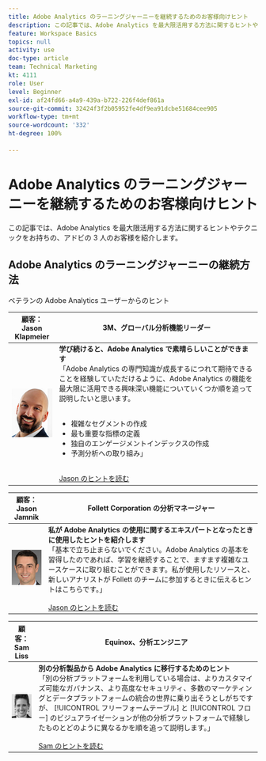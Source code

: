 ```yaml
---
title: Adobe Analytics のラーニングジャーニーを継続するためのお客様向けヒント
description: この記事では、Adobe Analytics を最大限活用する方法に関するヒントやテクニックをお持ちの、アドビの 3 人のお客様を紹介します。
feature: Workspace Basics
topics: null
activity: use
doc-type: article
team: Technical Marketing
kt: 4111
role: User
level: Beginner
exl-id: af24fd66-a4a9-439a-b722-226f4def861a
source-git-commit: 32424f3f2b05952fe4df9ea91dcbe51684cee905
workflow-type: tm+mt
source-wordcount: '332'
ht-degree: 100%

---
```


# Adobe Analytics のラーニングジャーニーを継続するためのお客様向けヒント

この記事では、Adobe Analytics を最大限活用する方法に関するヒントやテクニックをお持ちの、アドビの 3 人のお客様を紹介します。

## Adobe Analytics のラーニングジャーニーの継続方法

ベテランの Adobe Analytics ユーザーからのヒント

| 顧客：<br>Jason Klapmeier | 3M、グローバル分析機能リーダー |
|------------|------------|
| ![Jason Klapmeier](assets/jasonklapmeier.jpg) | **学び続けると、Adobe Analytics で素晴らしいことができます** <br>「Adobe Analytics の専門知識が成長するにつれて期待できることを経験していただけるように、Adobe Analytics の機能を最大限に活用できる興味深い機能についていくつか順を追って説明したいと思います。<br><br><ul><li>複雑なセグメントの作成</li><li>最も重要な指標の定義</li><li>独自のエンゲージメントインデックスの作成</li><li>予測分析への取り組み」</li></ul><br>[Jason のヒントを読む](https://experienceleaguecommunities.adobe.com/t5/adobe-analytics-discussions/incredible-things-you-can-do-in-adobe-analytics/td-p/354333?profile.language=ja) |

| 顧客：<br>Jason Jamnik | Follett Corporation の分析マネージャー |
|------------|------------|
| ![Jason Klapmeier](assets/jasonjamnik.jpg) | **私が Adobe Analytics の使用に関するエキスパートとなったときに使用したヒントを紹介します** <br>「基本で立ち止まらないでください。Adobe Analytics の基本を習得したのであれば、学習を継続することで、ますます複雑なユースケースに取り組むことができます。私が使用したリソースと、新しいアナリストが Follett のチームに参加するときに伝えるヒントはこちらです。」<br><br>[Jason のヒントを読む](https://experienceleaguecommunities.adobe.com/t5/adobe-analytics-discussions/here-are-the-resources-i-used-to-become-an-expert-at-using-adobe/m-p/354226?profile.language=ja) |

| 顧客：<br>Sam Liss | Equinox、分析エンジニア |
|------------|------------|
| ![Sam Liss](assets/samliss.jpg) | **別の分析製品から Adobe Analytics に移行するためのヒント** <br> 「別の分析プラットフォームを利用している場合は、よりカスタマイズ可能なガバナンス、より高度なセキュリティ、多数のマーケティングとデータプラットフォームの統合の世界に乗り出そうとしがちですが、 [!UICONTROL フリーフォームテーブル] と [!UICONTROL フロー] のビジュアライゼーションが他の分析プラットフォームで経験したものとどのように異なるかを順を追って説明します。」<br><br>[Sam のヒントを読む](https://experienceleaguecommunities.adobe.com/t5/adobe-analytics-discussions/an-analyst-s-quick-start-guide-switching-to-adobe/td-p/354312?profile.language=ja) |
